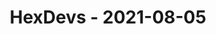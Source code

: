 ---
layout: post
title: HexDevs - 2021-08-05
datetime: '2021-08-05T18:00:00-07:00'
name: HexDevs
external_url: https://meetingplace.io/hexdevs/events/6318
online_event: true
year_month: 2021-08
---